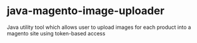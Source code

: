 # java-magento-image-uploader
Java utility tool which allows user to upload images for each product into a magento site using token-based access
